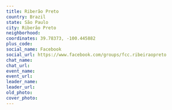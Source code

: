 ```yaml
---
title: Riberão Preto
country: Brazil
state: São Paulo
city: Riberão Preto
neighborhood: 
coordinates: 39.78373, -100.445882
plus_code:
social_name: Facebook
social_url: https://www.facebook.com/groups/fcc.ribeiraopreto
chat_name:
chat_url:
event_name:
event_url:
leader_name:
leader_url:
old_photo: 
cover_photo:
---
```

